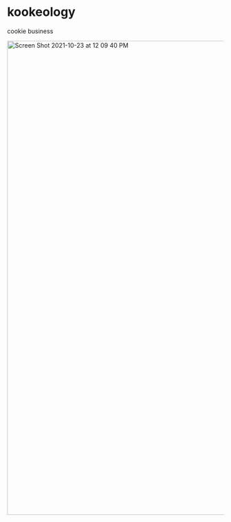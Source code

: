 # kookeology
cookie business

<img width="1100" alt="Screen Shot 2021-10-23 at 12 09 40 PM" src="https://user-images.githubusercontent.com/25594064/138565501-d584049b-0400-4ae8-a9fc-51ba76ef5dcf.png">
